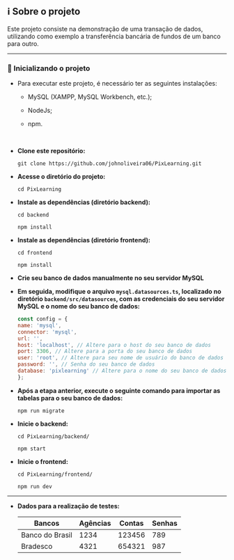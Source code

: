 ## ℹ️ Sobre o projeto

Este projeto consiste na demonstração de uma transação de dados, utilizando como exemplo a transferência bancária de fundos de um banco para outro.

---

### 🎲 Inicializando o projeto

- Para executar este projeto, é necessário ter as seguintes instalações:

  - MySQL (XAMPP, MySQL Workbench, etc.);
  - NodeJs;
  - npm.

    <br/>

- **Clone este repositório:**
  ```shell
  git clone https://github.com/johnoliveira06/PixLearning.git
  ```
- **Acesse o diretório do projeto:**
  ```shell
  cd PixLearning
  ```
- **Instale as dependências (diretório backend):**

  ```shell
  cd backend

  npm install
  ```

- **Instale as dependências (diretório frontend):**

  ```shell
  cd frontend

  npm install
  ```

- **Crie seu banco de dados manualmente no seu servidor MySQL**

- **Em seguida, modifique o arquivo `mysql.datasources.ts`, localizado no diretório `backend/src/datasources`, com as credenciais do seu servidor MySQL e o nome do seu banco de dados:**

  ```Javascript
  const config = {
  name: 'mysql',
  connector: 'mysql',
  url: '',
  host: 'localhost', // Altere para o host do seu banco de dados
  port: 3306, // Altere para a porta do seu banco de dados
  user: 'root', // Altere para seu nome de usuário do banco de dados
  password: '', // Senha do seu banco de dados
  database: 'pixlearning' // Altere para o nome do seu banco de dados criado anteriormente
  };

  ```

- **Após a etapa anterior, execute o seguinte comando para importar as tabelas para o seu banco de dados:**

  ```shell
  npm run migrate
  ```

<!-- - **Execute o script SQL `populate.sql`, localizado no diretório `documents` para inserir os dados** -->

- **Inicie o backend:**

  ```shell
  cd PixLearning/backend/

  npm start
  ```

- **Inicie o frontend:**

  ```shell
  cd PixLearning/frontend/

  npm run dev
  ```

---

- **Dados para a realização de testes:**

  | Bancos          | Agências | Contas | Senhas |
  | --------------- | -------- | ------ | ------ |
  | Banco do Brasil | 1234     | 123456 | 789    |
  | Bradesco        | 4321     | 654321 | 987    |
